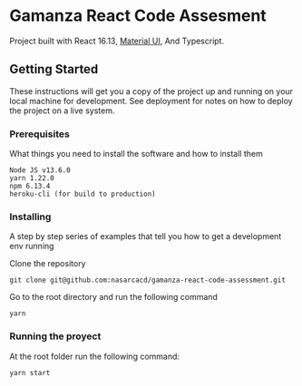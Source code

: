 # Gamanza React Code Assesment

Project built with React 16.13, [Material UI](https://material-ui.com/), And Typescript.

## Getting Started

These instructions will get you a copy of the project up and running on your local machine for development. See deployment for notes on how to deploy the project on a live system.

### Prerequisites

What things you need to install the software and how to install them

```
Node JS v13.6.0
yarn 1.22.0
npm 6.13.4
heroku-cli (for build to production)
```

### Installing

A step by step series of examples that tell you how to get a development env running

Clone the repository

```
git clone git@github.com:nasarcacd/gamanza-react-code-assessment.git
```

Go to the root directory and run the following command

```
yarn
```

### Running the proyect

At the root folder run the following command:

```
yarn start
```